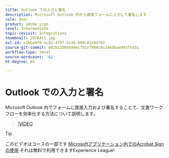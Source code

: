 ```yaml
---
title: Outlook での入力と署名
description: Microsoft Outlook 内から直接フォームに入力して署名します
role: User
product: adobe sign
level: Intermediate
topic-revisit: Integrations
thumbnail: 29764t1.jpg
exl-id: e16be9f0-4c92-4f9f-bc36-609c81e94763
source-git-commit: e02b1250de94ec781e7984c6c146dbae993f5d31
workflow-type: tm+mt
source-wordcount: '62'
ht-degree: 0%

---
```


# Outlook での入力と署名

Microsoft Outlook 内でフォームに直接入力および署名することで、文書ワークフローを効率化する方法について説明します。

>[!VIDEO](https://video.tv.adobe.com/v/29764t1?hidetitle=true)

>[!TIP]
>
>このビデオはコースの一部です [Microsoftアプリケーション内でのAcrobat Signの使用](https://experienceleague.adobe.com/?recommended=Sign-U-1-2020.2) それは無料で利用できますExperience League!
